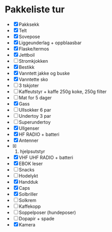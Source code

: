 # Pakkeliste tur

 - [x] Pakksekk
 - [x] Telt
 - [x] Sovepose
 - [x] Liggeunderlag + oppblaasbar
 - [x] Flaske/termos
 - [x] Jettboil
 - [ ] Stromkjokken
 - [x] Bestikk
 - [x] Vanntett jakke og buske
 - [x] Vanntette sko
 - [ ] 3 tskjoter
 - [ ] Kaffeutstyr + kaffe 250g koke, 250g filter
 - [ ] Mat for 5 dager
 - [x] Gass
 - [ ] Ullsokker 6 par
 - [ ] Undertoy 3 par
 - [ ] Superundertoy
 - [x] Ullgenser
 - [x] HF RADIO + batteri
 - [x] Antenner
 - [x] 1. hjelpsutstyr
 - [x] VHF UHF RADIO + batteri
 - [x] EBOK leser
 - [ ] Snacks
 - [ ] Hodelykt
 - [x] Handduk
 - [x] Caps
 - [x] Solbriller
 - [ ] Solkrem
 - [ ] Kaffekopp
 - [ ] Soppelposer (hundeposer)
 - [ ] Dopapir + spade
 - [x] Kamera
